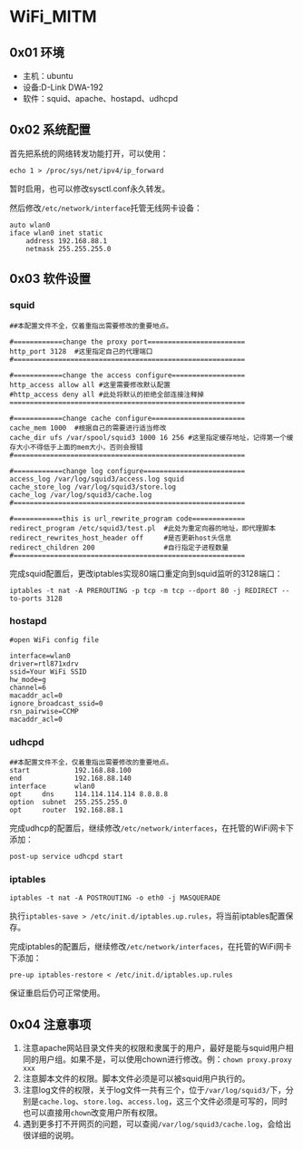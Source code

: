 # WiFi_MITM
## 0x01 环境
* 主机：ubuntu
* 设备:D-Link DWA-192
* 软件：squid、apache、hostapd、udhcpd

## 0x02 系统配置
首先把系统的网络转发功能打开，可以使用：

    echo 1 > /proc/sys/net/ipv4/ip_forward
    
暂时启用，也可以修改sysctl.conf永久转发。

然后修改`/etc/network/interface`托管无线网卡设备：
```
auto wlan0
iface wlan0 inet static
    address 192.168.88.1
    netmask 255.255.255.0
```
## 0x03 软件设置
### squid
```
##本配置文件不全，仅着重指出需要修改的重要地点。

#============change the proxy port========================
http_port 3128  #这里指定自己的代理端口
#=========================================================

#============change the access configure==================
http_access allow all #这里需要修改默认配置
#http_access deny all #此处将默认的拒绝全部连接注释掉
==========================================================

#============change cache configure=======================
cache_mem 1000  #根据自己的需要进行适当修改
cache_dir ufs /var/spool/squid3 1000 16 256 #这里指定缓存地址，记得第一个缓存大小不得低于上面的mem大小，否则会报错
#=========================================================

#============change log configure=========================
access_log /var/log/squid3/access.log squid
cache_store_log /var/log/squid3/store.log
cache_log /var/log/squid3/cache.log
#=========================================================

#============this is url_rewrite_program code=============
redirect_program /etc/squid3/test.pl  #此处为重定向器的地址，即代理脚本
redirect_rewrites_host_header off     #是否更新host头信息
redirect_children 200                 #自行指定子进程数量
#=========================================================
```
完成squid配置后，更改iptables实现80端口重定向到squid监听的3128端口：

    iptables -t nat -A PREROUTING -p tcp -m tcp --dport 80 -j REDIRECT --to-ports 3128

### hostapd
```
#open WiFi config file

interface=wlan0
driver=rtl871xdrv
ssid=Your WiFi SSID
hw_mode=g
channel=6
macaddr_acl=0
ignore_broadcast_ssid=0
rsn_pairwise=CCMP
macaddr_acl=0
```
### udhcpd
```
##本配置文件不全，仅着重指出需要修改的重要地点。
start           192.168.88.100
end             192.168.88.140
interface       wlan0
opt     dns     114.114.114.114 8.8.8.8
option  subnet  255.255.255.0
opt     router  192.168.88.1
```
完成udhcp的配置后，继续修改`/etc/network/interfaces`，在托管的WiFi网卡下添加：

    post-up service udhcpd start

### iptables

    iptables -t nat -A POSTROUTING -o eth0 -j MASQUERADE

执行`iptables-save > /etc/init.d/iptables.up.rules`，将当前iptables配置保存。

完成iptables的配置后，继续修改`/etc/network/interfaces`，在托管的WiFi网卡下添加：

    pre-up iptables-restore < /etc/init.d/iptables.up.rules

保证重启后仍可正常使用。
## 0x04 注意事项
1. 注意apache网站目录文件夹的权限和隶属于的用户，最好是能与squid用户相同的用户组。如果不是，可以使用chown进行修改。例：`chown proxy.proxy xxx`
1. 注意脚本文件的权限。脚本文件必须是可以被squid用户执行的。
1. 注意log文件的权限，关于log文件一共有三个，位于`/var/log/squid3/`下，分别是`cache.log`、`store.log`、`access.log`，这三个文件必须是可写的，同时也可以直接用`chown`改变用户所有权限。
1. 遇到更多打不开网页的问题，可以查阅`/var/log/squid3/cache.log`，会给出很详细的说明。
